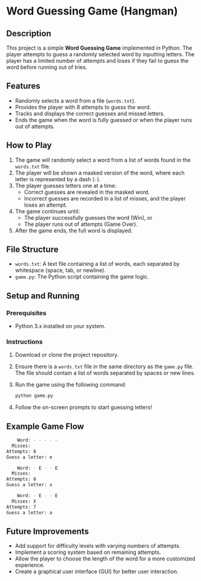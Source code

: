 # Word Guessing Game (Hangman)

## Description

This project is a simple **Word Guessing Game** implemented in Python. The player attempts to guess a randomly selected word by inputting letters. The player has a limited number of attempts and loses if they fail to guess the word before running out of tries. 

## Features

- Randomly selects a word from a file (`words.txt`).
- Provides the player with 8 attempts to guess the word.
- Tracks and displays the correct guesses and missed letters.
- Ends the game when the word is fully guessed or when the player runs out of attempts.

## How to Play

1. The game will randomly select a word from a list of words found in the `words.txt` file.
2. The player will be shown a masked version of the word, where each letter is represented by a dash (`-`).
3. The player guesses letters one at a time:
    - Correct guesses are revealed in the masked word.
    - Incorrect guesses are recorded in a list of misses, and the player loses an attempt.
4. The game continues until:
    - The player successfully guesses the word (Win), or
    - The player runs out of attempts (Game Over).
5. After the game ends, the full word is displayed.

## File Structure

- `words.txt`: A text file containing a list of words, each separated by whitespace (space, tab, or newline).
- `game.py`: The Python script containing the game logic.

## Setup and Running

### Prerequisites

- Python 3.x installed on your system.

### Instructions

1. Download or clone the project repository.
2. Ensure there is a `words.txt` file in the same directory as the `game.py` file. The file should contain a list of words separated by spaces or new lines.
3. Run the game using the following command:
    ```bash
    python game.py
    ```

4. Follow the on-screen prompts to start guessing letters!

## Example Game Flow

```bash
    Word: - - - - -
  Misses: 
Attempts: 8
Guess a letter: e

    Word: - E - - E
  Misses: 
Attempts: 8
Guess a letter: x

    Word: - E - - E
  Misses: X
Attempts: 7
Guess a letter: a
```

## Future Improvements
- Add support for difficulty levels with varying numbers of attempts.
- Implement a scoring system based on remaining attempts.
- Allow the player to choose the length of the word for a more customized experience.
- Create a graphical user interface (GUI) for better user interaction.
